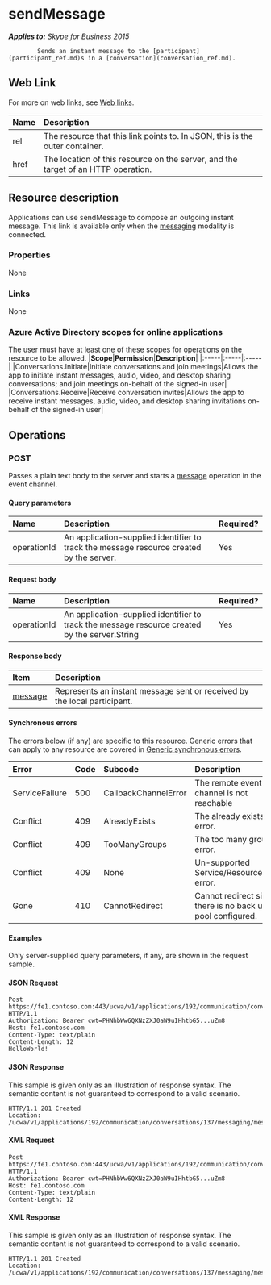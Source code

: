 # sendMessage

 _**Applies to:** Skype for Business 2015_


            Sends an instant message to the [participant](participant_ref.md)s in a [conversation](conversation_ref.md).
            

## Web Link
<a name = "sectionSection0"> </a>

For more on web links, see [Web links](WebLinks.md).


|**Name**|**Description**|
|:-----|:-----|
|rel|The resource that this link points to. In JSON, this is the outer container.|
|href|The location of this resource on the server, and the target of an HTTP operation.|

## Resource description
<a name = "sectionSection1"> </a>

 Applications can use sendMessage to compose an outgoing instant message. This link is available only when the [messaging](messaging_ref.md) modality is connected.

### Properties



None

### Links



None

### Azure Active Directory scopes for online applications



The user must have at least one of these scopes for operations on the resource to be allowed.
|**Scope**|**Permission**|**Description**|
|:-----|:-----|:-----|
|Conversations.Initiate|Initiate conversations and join meetings|Allows the app to initiate instant messages, audio, video, and desktop sharing conversations; and join meetings on-behalf of the signed-in user|
|Conversations.Receive|Receive conversation invites|Allows the app to receive instant messages, audio, video, and desktop sharing invitations on-behalf of the signed-in user|

## Operations



<a name="sectionSection2"></a>

### POST




Passes a plain text body to the server and starts a [message](message_ref.md) operation in the event channel.

#### Query parameters




|**Name**|**Description**|**Required?**|
|:-----|:-----|:-----|
|operationId|An application-supplied identifier to track the message resource created by the server.|Yes|


#### Request body




|**Name**|**Description**|**Required?**|
|:-----|:-----|:-----|
|operationId|An application-supplied identifier to track the message resource created by the server.String|Yes|

#### Response body



|**Item**|**Description**|
|:-----|:-----|
|[message](MessageResource_ref.md)|Represents an instant message sent or received by the local participant.|

#### Synchronous errors



The errors below (if any) are specific to this resource. Generic errors that can apply to any resource are covered in [Generic synchronous errors](GenericSynchronousErrors.md).

|**Error**|**Code**|**Subcode**|**Description**|
|:-----|:-----|:-----|:-----|
|ServiceFailure|500|CallbackChannelError|The remote event channel is not reachable|
|Conflict|409|AlreadyExists|The already exists error.|
|Conflict|409|TooManyGroups|The too many groups error.|
|Conflict|409|None|Un-supported Service/Resource/API error.|
|Gone|410|CannotRedirect|Cannot redirect since there is no back up pool configured.|

#### Examples



Only server-supplied query parameters, if any, are shown in the request sample.

#### JSON Request




```
Post https://fe1.contoso.com:443/ucwa/v1/applications/192/communication/conversations/137/messaging/sendMessage HTTP/1.1
Authorization: Bearer cwt=PHNhbWw6QXNzZXJ0aW9uIHhtbG5...uZm8
Host: fe1.contoso.com
Content-Type: text/plain
Content-Length: 12
HelloWorld!
```


#### JSON Response



This sample is given only as an illustration of response syntax. The semantic content is not guaranteed to correspond to a valid scenario.
```
HTTP/1.1 201 Created
Location: /ucwa/v1/applications/192/communication/conversations/137/messaging/messages/165

```


#### XML Request




```
Post https://fe1.contoso.com:443/ucwa/v1/applications/192/communication/conversations/137/messaging/sendMessage HTTP/1.1
Authorization: Bearer cwt=PHNhbWw6QXNzZXJ0aW9uIHhtbG5...uZm8
Host: fe1.contoso.com
Content-Type: text/plain
Content-Length: 12

```


#### XML Response



This sample is given only as an illustration of response syntax. The semantic content is not guaranteed to correspond to a valid scenario.
```
HTTP/1.1 201 Created
Location: /ucwa/v1/applications/192/communication/conversations/137/messaging/messages/165

```


